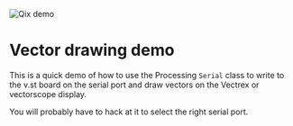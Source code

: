 ![Qix demo](https://c2.staticflickr.com/6/5733/22887277280_fdbe3bba10_z.jpg)
# Vector drawing demo

This is a quick demo of how to use the Processing `Serial` class to
write to the v.st board on the serial port and draw vectors on the
Vectrex or vectorscope display.

You will probably have to hack at it to select the right serial port.
